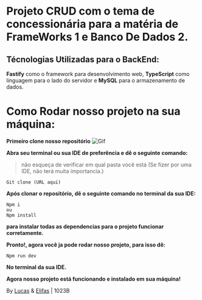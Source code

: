# Projeto CRUD com o tema de concessionária para a matéria de FrameWorks 1 e Banco De Dados 2.
## Técnologias Utilizadas para o BackEnd:
**Fastify** como o framework para desenvolvimento web, **TypeScript** como linguagem para o lado do servidor e **MySQL** para o armazenamento de dados.


# Como Rodar nosso projeto na sua máquina:

**Primeiro clone nosso repositório**
![Gif](https://github.com/user-attachments/assets/26ff17df-30b2-40c6-af7b-b995655f5cef)



**Abra seu terminal ou sua IDE de preferência e dê o seguinte comando:**
> não esqueça de verificar em qual pasta você está (Se fizer por uma IDE, não terá muita importancia.)

```
Git clone (URL aqui)

```

**Após clonar o repositório, dê o seguinte comando no terminal da sua IDE:**

```
Npm i
ou
Npm install
```
**para instalar todas as dependencias para o projeto funcionar corretamente.**

**Pronto!, agora você ja pode rodar nosso projeto, para isso dê:**

```
Npm run dev
```
**No terminal da sua IDE.**

**Agora nosso projeto está funcionando e instalado em sua máquina!**



By <ins>Lucas</ins> & <ins>Elifas</ins> | 1023B 


